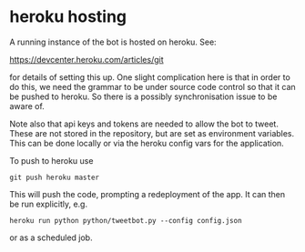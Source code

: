 # heroku hosting

A running instance of the bot is hosted on heroku. See:

https://devcenter.heroku.com/articles/git

for details of setting this up. One slight complication here is that in order to do this, we need the grammar to be under source code control so that it can be pushed to heroku. So there is a possibly synchronisation issue to be aware of.

Note also that api keys and tokens are needed to allow the bot to tweet. These are not stored in the repository, but are set as environment variables. This can be done locally or via the heroku config vars for the application. 

To push to heroku use

```
git push heroku master
```

This will push the code, prompting a redeployment of the app. It can then be run explicitly, e.g.

```
heroku run python python/tweetbot.py --config config.json
```

or as a scheduled job. 
